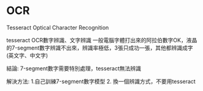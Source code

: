 # OCR
Tesseract Optical Character Recognition

tesseract OCR數字辨識、文字辨識
一般電腦字體打出來的阿拉伯數字OK，液晶的7-segment數字辨識不出來，辨識率極低，3張只成功一張，其他都辨識成字(英文字、中文字)

結論: 7-segment數字需要特別處理，tesseract無法辨識

解決方法: 1.自己訓練7-segment數字模型  2. 換一個辨識方式，不要用tesseract



